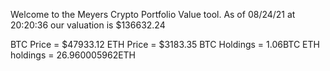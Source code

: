 Welcome to the Meyers Crypto Portfolio Value tool. 
As of 08/24/21 at 20:20:36 our valuation is $136632.24 

BTC Price = $47933.12
 ETH Price = $3183.35
BTC Holdings = 1.06BTC
 ETH holdings = 26.960005962ETH 
